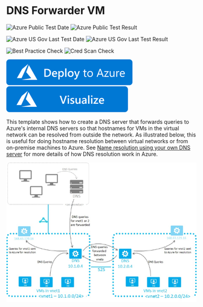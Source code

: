 # DNS Forwarder VM

![Azure Public Test Date](https://azurequickstartsservice.blob.core.windows.net/badges/301-dns-forwarder/PublicLastTestDate.svg)
![Azure Public Test Result](https://azurequickstartsservice.blob.core.windows.net/badges/301-dns-forwarder/PublicDeployment.svg)

![Azure US Gov Last Test Date](https://azurequickstartsservice.blob.core.windows.net/badges/301-dns-forwarder/FairfaxLastTestDate.svg)
![Azure US Gov Last Test Result](https://azurequickstartsservice.blob.core.windows.net/badges/301-dns-forwarder/FairfaxDeployment.svg)

![Best Practice Check](https://azurequickstartsservice.blob.core.windows.net/badges/301-dns-forwarder/BestPracticeResult.svg)
![Cred Scan Check](https://azurequickstartsservice.blob.core.windows.net/badges/301-dns-forwarder/CredScanResult.svg)

[![Deploy To Azure](https://raw.githubusercontent.com/Azure/azure-quickstart-templates/master/1-CONTRIBUTION-GUIDE/images/deploytoazure.svg?sanitize=true)]("https://portal.azure.com/#create/Microsoft.Template/uri/https%3A%2F%2Fraw.githubusercontent.com%2FAzure%2Fazure-quickstart-templates%2Fmaster%2F301-dns-forwarder%2Fazuredeploy.json")
[![Visualize](https://raw.githubusercontent.com/Azure/azure-quickstart-templates/master/1-CONTRIBUTION-GUIDE/images/visualizebutton.svg?sanitize=true)]("http://armviz.io/#/?load=https%3A%2F%2Fraw.githubusercontent.com%2FAzure%2Fazure-quickstart-templates%2Fmaster%2F301-dns-forwarder%2Fazuredeploy.json")

This template shows how to create a DNS server that forwards queries to Azure's
internal DNS servers so that hostnames for VMs in the virtual network can be
resolved from outside the network. As illustrated below, this is useful for
doing hostname resolution between virtual networks or from on-premise machines
to Azure. See
[Name resolution using your own DNS server](https://azure.microsoft.com/documentation/articles/virtual-networks-name-resolution-for-vms-and-role-instances/#name-resolution-using-your-own-dns-server)
for more details of how DNS resolution work in Azure.

![Inter-vnet DNS](https://raw.githubusercontent.com/Azure/azure-quickstart-templates/master/301-dns-forwarder/images/inter-vnet-dns.png)
